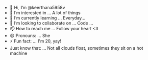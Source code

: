 - 👋 Hi, I’m @keerthana5958v 
- 👀 I’m interested in ... A lot of things
- 🌱 I’m currently learning ... Everyday...
- 💞️ I’m looking to collaborate on ... Code ...
- 📫 How to reach me ... Follow your heart <3 
- 😄 Pronouns: ... She
- ⚡ Fun fact: ... I'm 20, yay! 
- Juat know that: ... Not all clouds float, sometimes they sit on a hot machine

<!---
keerthana5958v/keerthana5958v is a ✨ special ✨ repository because its `README.md` (this file) appears on your GitHub profile.
You can click the Preview link to take a look at your changes.
--->
